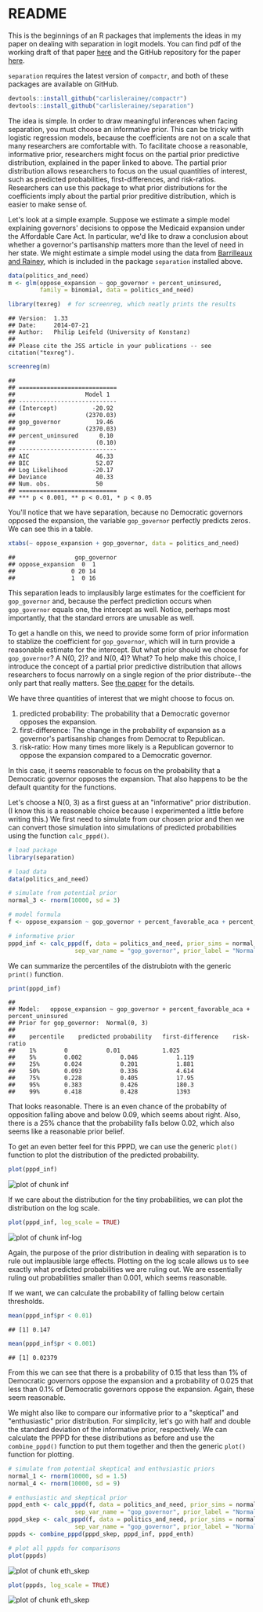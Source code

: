 # README

This is the beginnings of an R packages that implements the ideas in my
paper on dealing with separation in logit models. You can find pdf of the working draft of that paper [here](http://www.carlislerainey.com/papers/separation.pdf) and the GitHub repository for the paper [here](https://github.com/carlislerainey/priors-for-separation).

`separation` requires the latest version of `compactr`, and both of these packages are available on GitHub.


```r
devtools::install_github("carlislerainey/compactr")
devtools::install_github("carlislerainey/separation")
```

The idea is simple. In order to draw meaningful inferences when facing separation, you must choose an informative prior. This can be tricky with logistic regression models, because the coefficients are not on a scale that many researchers are comfortable with. To facilitate choose a reasonable, informative prior, researchers might focus on the partial prior predictive distribution, explained in the paper linked to above. The partial prior distribution allows researchers to focus on the usual quantities of interest, such as predicted probabilities, first-differences, and risk-ratios. Researchers can use this package to what prior distributions for the coefficients imply about the partial prior preditive distribution, which is easier to make sense of.

Let's look at a simple example. Suppose we estimate a simple model explaining governors' decisions to oppose the Medicaid expansion under the Affordable Care Act. In particular, we'd like to draw a conclusion about whether a governor's partisanship matters more than the level of need in her state. We might estimate a simple model using the data from [Barrilleaux and Rainey](http://www.carlislerainey.com/papers/need.pdf), which is included in the package `separation` installed above.


```r
data(politics_and_need)
m <- glm(oppose_expansion ~ gop_governor + percent_uninsured, 
         family = binomial, data = politics_and_need)

library(texreg)  # for screenreg, which neatly prints the results
```

```
## Version:  1.33
## Date:     2014-07-21
## Author:   Philip Leifeld (University of Konstanz)
## 
## Please cite the JSS article in your publications -- see citation("texreg").
```

```r
screenreg(m)
```

```
## 
## ============================
##                    Model 1  
## ----------------------------
## (Intercept)          -20.92 
##                    (2370.03)
## gop_governor          19.46 
##                    (2370.03)
## percent_uninsured      0.10 
##                       (0.10)
## ----------------------------
## AIC                   46.33 
## BIC                   52.07 
## Log Likelihood       -20.17 
## Deviance              40.33 
## Num. obs.             50    
## ============================
## *** p < 0.001, ** p < 0.01, * p < 0.05
```

You'll notice that we have separation, because no Democratic governors opposed the expansion, the variable `gop_governor` perfectly predicts zeros. We can see this in a table.


```r
xtabs(~ oppose_expansion + gop_governor, data = politics_and_need)
```

```
##                 gop_governor
## oppose_expansion  0  1
##                0 20 14
##                1  0 16
```

This separation leads to implausibly large estimates for the coefficient for `gop_governor` and, because the perfect prediction occurs when `gop_governor` equals one, the intercept as well. Notice, perhaps most importantly, that the standard errors are unusable as well.

To get a handle on this, we need to provide some form of prior information to stablize the coefficient for `gop_governor`, which will in turn provide a reasonable estimate for the intercept. But what prior should we choose for `gop_governor`? A N(0, 2)? and N(0, 4)? What? To help make this choice, I introduce the concept of a partial prior predictive distribution that allows researchers to focus narrowly on a single region of the prior distribute--the only part that really matters. See [the paper](http://www.carlislerainey.com/papers/separation.pdf) for the details. 

We have three quantities of interest that we might choose to focus on.

1. predicted probability: The probability that a Democratic governor opposes the expansion.
2. first-difference: The change in the probability of expansion as a governor's partisanship changes from Democrat to Republican.
3. risk-ratio: How many times more likely is a Republican governor to oppose the expansion compared to a Democratic governor.

In this case, it seems reasonable to focus on the probability that a Democratic governor opposes the expansion. That also happens to be the default quantity for the functions.

Let's choose a N(0, 3) as a first guess at an "informative" prior distribution. (I know this is a reasonable choice because I experimented a little before writing this.) We first need to simulate from our chosen prior and then we can convert those simulation into simulations of predicted probabilities using the function `calc_pppd()`.


```r
# load package
library(separation)

# load data
data(politics_and_need)

# simulate from potential prior
normal_3 <- rnorm(10000, sd = 3)

# model formula
f <- oppose_expansion ~ gop_governor + percent_favorable_aca + percent_uninsured

# informative prior
pppd_inf <- calc_pppd(f, data = politics_and_need, prior_sims = normal_3,     
                   sep_var_name = "gop_governor", prior_label = "Normal(0, 3)")
```

We can summarize the percentiles of the distrubiotn with the generic `print()` function.


```r
print(pppd_inf)
```

```
## 
## Model:	oppose_expansion ~ gop_governor + percent_favorable_aca + percent_uninsured
## Prior for gop_governor:	Normal(0, 3)
## 
##    percentile	predicted probability	first-difference	risk-ratio	
##    1%		0			0.01			1.025			
##    5%		0.002			0.046			1.119			
##    25%		0.024			0.201			1.881			
##    50%		0.093			0.336			4.614			
##    75%		0.228			0.405			17.95			
##    95%		0.383			0.426			180.3			
##    99%		0.418			0.428			1393			
```

That looks reasonable. There is an even chance of the probabilty of opposition falling above and below 0.09, which seems about right. Also, there is a 25% chance that the probability falls below 0.02, which also seems like a reasonable prior belief.

To get an even better feel for this PPPD, we can use the generic `plot()` function to plot the distribution of the predicted probability.


```r
plot(pppd_inf)
```

![plot of chunk inf](inf.png) 

If we care about the distribution for the tiny probabilities, we can plot the distribution on the log scale. 


```r
plot(pppd_inf, log_scale = TRUE)
```

![plot of chunk inf-log](inf-log.png) 

Again, the purpose of the prior distribution in dealing with separation is to rule out implausible large effects. Plotting on the log scale allows us to see exactly what predicted probabilities we are ruling out. We are essentially ruling out probabilities smaller than 0.001, which seems reasonable. 

If we want, we can calculate the probability of falling below certain thresholds.


```r
mean(pppd_inf$pr < 0.01)
```

```
## [1] 0.147
```

```r
mean(pppd_inf$pr < 0.001)
```

```
## [1] 0.02379
```

From this we can see that there is a probability of 0.15 that less than 1% of Democratic governors oppose the expansion and a probability of 0.025 that less than 0.1% of Democratic governors oppose the expansion. Again, these seem reasonable.

We might also like to compare our informative prior to a "skeptical" and "enthusiastic" prior distribution. For simplicity, let's go with half and double the standard deviation of the informative prior, respectively. We can calculate the PPPD for these distributions as before and use the `combine_pppd()` function to put them together and then the generic `plot()` function for plotting.


```r
# simulate from potential skeptical and enthusiastic priors
normal_1 <- rnorm(10000, sd = 1.5)
normal_4 <- rnorm(10000, sd = 9)

# enthusiastic and skeptical prior
pppd_enth <- calc_pppd(f, data = politics_and_need, prior_sims = normal_4, 
                   sep_var_name = "gop_governor", prior_label = "Normal(0, 9)")
pppd_skep <- calc_pppd(f, data = politics_and_need, prior_sims = normal_1, 
                   sep_var_name = "gop_governor", prior_label = "Normal(0, 1.5)")
pppds <- combine_pppd(pppd_skep, pppd_inf, pppd_enth)

# plot all pppds for comparisons
plot(pppds)
```

![plot of chunk eth_skep](eth_skep1.png) 

```r
plot(pppds, log_scale = TRUE)
```

![plot of chunk eth_skep](eth_skep2.png) 
